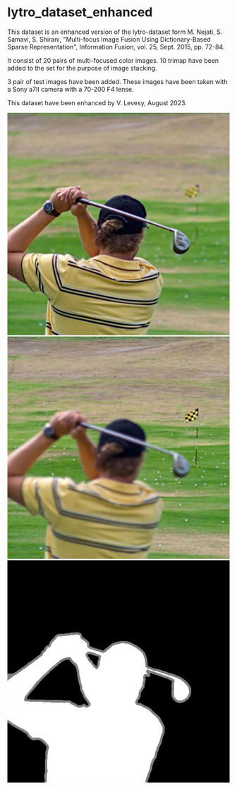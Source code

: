 # lytro_dataset_enhanced

This dataset is an enhanced version of the lytro-dataset form  M. Nejati, S. Samavi, S. Shirani, 
"Multi-focus Image Fusion Using Dictionary-Based Sparse Representation", Information Fusion, 
vol. 25, Sept. 2015, pp. 72-84.

It consist of 20 pairs of multi-focused color images. 10 trimap have been added to the set for the purpose 
of image stacking.

3 pair of test images have been added. These images have been taken with a Sony a7II camera with a 70-200 F4
lense.

This dataset have been enhanced by V. Levesy, August 2023.

![image from the dataset](https://github.com/victor-lvsy/lytro_dataset_enhanced/blob/master/lytro-img/A/lytro-01-A.jpg?raw=true)
![image from the dataset](https://github.com/victor-lvsy/lytro_dataset_enhanced/blob/master/lytro-img/B/lytro-01-B.jpg?raw=true)
![image from the dataset](https://github.com/victor-lvsy/lytro_dataset_enhanced/blob/master/lytro-trimap/lytro-01-trimap.jpg?raw=true)
